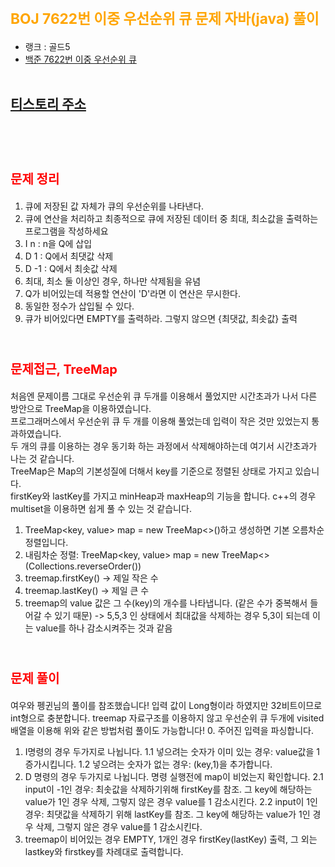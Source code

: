 # <span style="color:orange; font-size:17pt; font-weight:bold">BOJ 7622번 이중 우선순위 큐 문제 자바(java)  풀이</span>
- 랭크 : 골드5
- [백준 7622번 이중 우선순위 큐](https://www.acmicpc.net/problem/7622)
<br><br>

## [티스토리 주소](https://hoho325.tistory.com/)
<br><br>

# <span style="color: red; font-size:15pt">문제 정리</span>
1. 큐에 저장된 값 자체가 큐의 우선순위를 나타낸다.
2. 큐에 연산을 처리하고 최종적으로 큐에 저장된 데이터 중 최대, 최소값을 출력하는 프로그램을 작성하세요
3. I n : n을 Q에 삽입
4. D 1 : Q에서 최댓값 삭제
5. D -1 : Q에서 최솟값 삭제
6. 최대, 최소 둘 이상인 경우, 하나만 삭제됨을 유념
7. Q가 비어있는데 적용할 연산이 'D'라면 이 연산은 무시한다.
8. 동일한 정수가 삽입될 수 있다.
9. 큐가 비어있다면 EMPTY를 출력하라. 그렇지 않으면 {최댓값, 최솟값} 출력
<br><br>

# <span style="color: red; font-size:15pt">문제접근, TreeMap</span>
처음엔 문제이름 그대로 우선순위 큐 두개를 이용해서 풀었지만 시간초과가 나서 다른 방안으로 TreeMap을 이용하였습니다.  
프로그래머스에서 우선순위 큐 두 개를 이용해 풀었는데 입력이 작은 것만 있었는지 통과하였습니다. <br>
두 개의 큐를 이용하는 경우 동기화 하는 과정에서 삭제해야하는데 여기서 시간초과가 나는 것 같습니다.  
TreeMap은 Map의 기본성질에 더해서 key를 기준으로 정렬된 상태로 가지고 있습니다.  
firstKey와 lastKey를 가지고 minHeap과 maxHeap의 기능을 합니다.
c++의 경우 multiset을 이용하면 쉽게 풀 수 있는 것 같습니다.
1. TreeMap<key, value> map = new TreeMap<>()하고 생성하면 기본 오름차순 정렬입니다.
2. 내림차순 정렬: TreeMap<key, value> map = new TreeMap<>(Collections.reverseOrder())
3. treemap.firstKey() -> 제일 작은 수
4. treemap.lastKey() -> 제일 큰 수
5. treemap의 value 값은 그 수(key)의 개수를 나타냅니다. (같은 수가 중복해서 들어갈 수 있기 때문) -> 5,5,3 인 상태에서 최대값을 삭제하는 경우 5,3이 되는데 이는 value를 하나 감소시켜주는 것과 같음
<br><br>

# <span style="color: red; font-size:15pt">문제 풀이</span>
여우와 펭귄님의 풀이를 참조했습니다!
입력 값이 Long형이라 하였지만 32비트이므로 int형으로 충분합니다.
treemap 자료구조를 이용하지 않고 우선순위 큐 두개에 visited배열을 이용해 위와 같은 방법처럼 풀이도 가능합니다!
0. 주어진 입력을 파싱합니다.
1. I명령의 경우 두가지로 나뉩니다.
	1.1 넣으려는 숫자가 이미 있는 경우: value값을 1 증가시킵니다.
	1.2 넣으려는 숫자가 없는 경우: (key,1)을 추가합니다.
2. D 명령의 경우 두가지로 나뉩니다. 명령 실행전에 map이 비었는지 확인합니다.
	2.1 input이 -1인 경우: 최솟값을 삭제하기위해 firstKey를 참조. 그 key에 해당하는 value가 1인 경우 삭제, 그렇지 않은 경우 value를 1 감소시킨다.
	2.2 input이 1인 경우: 최댓값을 삭제하기 위해 lastKey를 참조. 그 key에 해당하는 value가 1인 경우 삭제, 그렇지 않은 경우 value를 1 감소시킨다.
3. treemap이 비어있는 경우 EMPTY, 1개인 경우 firstKey(lastKey) 출력, 그 외는 lastkey와 firstkey를 차례대로 출력합니다.